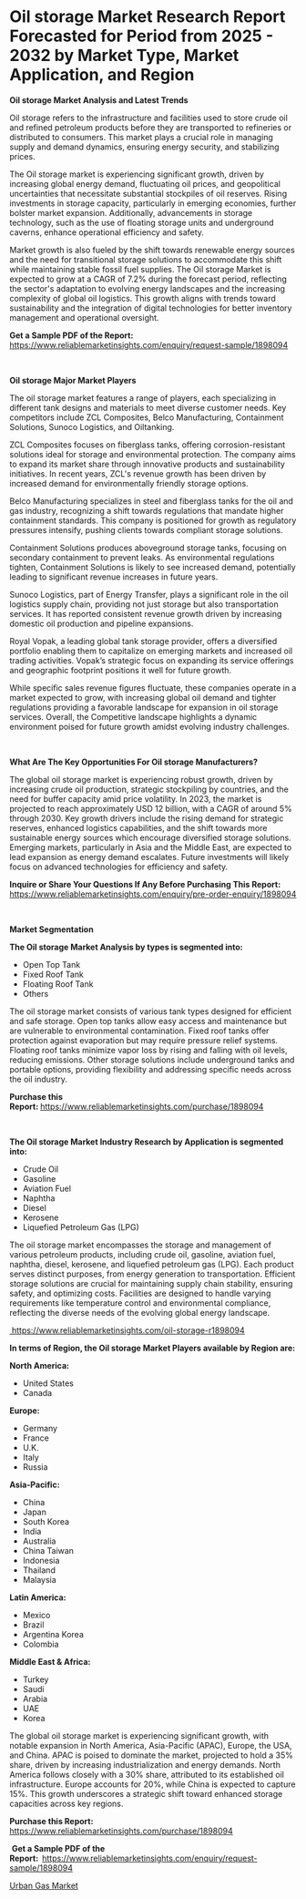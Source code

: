 <p><h1>Oil storage Market Research Report Forecasted for Period from 2025 -  2032 by Market Type, Market Application, and Region</h1></p><p><strong>Oil storage Market Analysis and Latest Trends</strong></p>
<p><p>Oil storage refers to the infrastructure and facilities used to store crude oil and refined petroleum products before they are transported to refineries or distributed to consumers. This market plays a crucial role in managing supply and demand dynamics, ensuring energy security, and stabilizing prices.</p><p>The Oil storage market is experiencing significant growth, driven by increasing global energy demand, fluctuating oil prices, and geopolitical uncertainties that necessitate substantial stockpiles of oil reserves. Rising investments in storage capacity, particularly in emerging economies, further bolster market expansion. Additionally, advancements in storage technology, such as the use of floating storage units and underground caverns, enhance operational efficiency and safety.</p><p>Market growth is also fueled by the shift towards renewable energy sources and the need for transitional storage solutions to accommodate this shift while maintaining stable fossil fuel supplies. The Oil storage Market is expected to grow at a CAGR of 7.2% during the forecast period, reflecting the sector's adaptation to evolving energy landscapes and the increasing complexity of global oil logistics. This growth aligns with trends toward sustainability and the integration of digital technologies for better inventory management and operational oversight.</p></p>
<p><strong>Get a Sample PDF of the Report:&nbsp;</strong> <a href="https://www.reliablemarketinsights.com/enquiry/request-sample/1898094?utm_campaign=3312&utm_medium=2&utm_source=Github&utm_content=ia&utm_term=07042025&utm_id=oil-storage">https://www.reliablemarketinsights.com/enquiry/request-sample/1898094</a></p>
<p>&nbsp;</p>
<p><strong>Oil storage Major Market Players</strong></p>
<p><p>The oil storage market features a range of players, each specializing in different tank designs and materials to meet diverse customer needs. Key competitors include ZCL Composites, Belco Manufacturing, Containment Solutions, Sunoco Logistics, and Oiltanking.</p><p>ZCL Composites focuses on fiberglass tanks, offering corrosion-resistant solutions ideal for storage and environmental protection. The company aims to expand its market share through innovative products and sustainability initiatives. In recent years, ZCL's revenue growth has been driven by increased demand for environmentally friendly storage options.</p><p>Belco Manufacturing specializes in steel and fiberglass tanks for the oil and gas industry, recognizing a shift towards regulations that mandate higher containment standards. This company is positioned for growth as regulatory pressures intensify, pushing clients towards compliant storage solutions.</p><p>Containment Solutions produces aboveground storage tanks, focusing on secondary containment to prevent leaks. As environmental regulations tighten, Containment Solutions is likely to see increased demand, potentially leading to significant revenue increases in future years.</p><p>Sunoco Logistics, part of Energy Transfer, plays a significant role in the oil logistics supply chain, providing not just storage but also transportation services. It has reported consistent revenue growth driven by increasing domestic oil production and pipeline expansions.</p><p>Royal Vopak, a leading global tank storage provider, offers a diversified portfolio enabling them to capitalize on emerging markets and increased oil trading activities. Vopak’s strategic focus on expanding its service offerings and geographic footprint positions it well for future growth.</p><p>While specific sales revenue figures fluctuate, these companies operate in a market expected to grow, with increasing global oil demand and tighter regulations providing a favorable landscape for expansion in oil storage services. Overall, the Competitive landscape highlights a dynamic environment poised for future growth amidst evolving industry challenges.</p></p>
<p>&nbsp;</p>
<p><strong>What Are The Key Opportunities For Oil storage Manufacturers?</strong></p>
<p><p>The global oil storage market is experiencing robust growth, driven by increasing crude oil production, strategic stockpiling by countries, and the need for buffer capacity amid price volatility. In 2023, the market is projected to reach approximately USD 12 billion, with a CAGR of around 5% through 2030. Key growth drivers include the rising demand for strategic reserves, enhanced logistics capabilities, and the shift towards more sustainable energy sources which encourage diversified storage solutions. Emerging markets, particularly in Asia and the Middle East, are expected to lead expansion as energy demand escalates. Future investments will likely focus on advanced technologies for efficiency and safety.</p></p>
<p><strong>Inquire or Share Your Questions If Any Before Purchasing This Report:</strong> <a href="https://www.reliablemarketinsights.com/enquiry/pre-order-enquiry/1898094?utm_campaign=3312&utm_medium=2&utm_source=Github&utm_content=ia&utm_term=07042025&utm_id=oil-storage">https://www.reliablemarketinsights.com/enquiry/pre-order-enquiry/1898094</a></p>
<p>&nbsp;</p>
<p><strong>Market Segmentation</strong></p>
<p><strong>The Oil storage Market Analysis by types is segmented into:</strong></p>
<p><ul><li>Open Top Tank</li><li>Fixed Roof Tank</li><li>Floating Roof Tank</li><li>Others</li></ul></p>
<p><p>The oil storage market consists of various tank types designed for efficient and safe storage. Open top tanks allow easy access and maintenance but are vulnerable to environmental contamination. Fixed roof tanks offer protection against evaporation but may require pressure relief systems. Floating roof tanks minimize vapor loss by rising and falling with oil levels, reducing emissions. Other storage solutions include underground tanks and portable options, providing flexibility and addressing specific needs across the oil industry.</p></p>
<p><strong>Purchase this Report:&nbsp;</strong><a href="https://www.reliablemarketinsights.com/purchase/1898094?utm_campaign=3312&utm_medium=2&utm_source=Github&utm_content=ia&utm_term=07042025&utm_id=oil-storage">https://www.reliablemarketinsights.com/purchase/1898094</a></p>
<p>&nbsp;</p>
<p><strong>The Oil storage Market Industry Research by Application is segmented into:</strong></p>
<p><ul><li>Crude Oil</li><li>Gasoline</li><li>Aviation Fuel</li><li>Naphtha</li><li>Diesel</li><li>Kerosene</li><li>Liquefied Petroleum Gas (LPG)</li></ul></p>
<p><p>The oil storage market encompasses the storage and management of various petroleum products, including crude oil, gasoline, aviation fuel, naphtha, diesel, kerosene, and liquefied petroleum gas (LPG). Each product serves distinct purposes, from energy generation to transportation. Efficient storage solutions are crucial for maintaining supply chain stability, ensuring safety, and optimizing costs. Facilities are designed to handle varying requirements like temperature control and environmental compliance, reflecting the diverse needs of the evolving global energy landscape.</p></p>
<p><a href="https://www.reliablemarketinsights.com/oil-storage-r1898094?utm_campaign=3312&utm_medium=2&utm_source=Github&utm_content=ia&utm_term=07042025&utm_id=oil-storage">&nbsp;https://www.reliablemarketinsights.com/oil-storage-r1898094</a></p>
<p><strong>In terms of Region, the Oil storage Market Players available by Region are:</strong></p>
<p>
    <p> <strong> North America: </strong>
        <ul>
            <li>United States</li>
            <li>Canada</li>
        </ul>
        </p> 
    <p> <strong> Europe: </strong>
        <ul>
            <li>Germany</li>
            <li>France</li>
            <li>U.K.</li>
            <li>Italy</li>
            <li>Russia</li>
        </ul>
        </p> 
    <p> <strong> Asia-Pacific: </strong>
        <ul>
            <li>China</li>
            <li>Japan</li>
            <li>South Korea</li>
            <li>India</li>
            <li>Australia</li>
            <li>China Taiwan</li>
            <li>Indonesia</li>
            <li>Thailand</li>
            <li>Malaysia</li>
        </ul>
        </p> 
    <p> <strong> Latin America: </strong>
        <ul>
            <li>Mexico</li>
            <li>Brazil</li>
            <li>Argentina Korea</li>
            <li>Colombia</li>
        </ul>
        </p> 
    <p> <strong> Middle East & Africa: </strong>
        <ul>
            <li>Turkey</li>
            <li>Saudi</li>
            <li>Arabia</li>
            <li>UAE</li>
            <li>Korea</li>
        </ul>
    </p>
    </p>
<p><p>The global oil storage market is experiencing significant growth, with notable expansion in North America, Asia-Pacific (APAC), Europe, the USA, and China. APAC is poised to dominate the market, projected to hold a 35% share, driven by increasing industrialization and energy demands. North America follows closely with a 30% share, attributed to its established oil infrastructure. Europe accounts for 20%, while China is expected to capture 15%. This growth underscores a strategic shift toward enhanced storage capacities across key regions.</p></p>
<p><strong>Purchase this Report: </strong><a href="https://www.reliablemarketinsights.com/purchase/1898094?utm_campaign=3312&utm_medium=2&utm_source=Github&utm_content=ia&utm_term=07042025&utm_id=oil-storage">https://www.reliablemarketinsights.com/purchase/1898094</a></p>
<p>&nbsp;<strong>Get a Sample PDF of the Report:&nbsp;&nbsp;</strong><a href="https://www.reliablemarketinsights.com/enquiry/request-sample/1898094?utm_campaign=3312&utm_medium=2&utm_source=Github&utm_content=ia&utm_term=07042025&utm_id=oil-storage">https://www.reliablemarketinsights.com/enquiry/request-sample/1898094</a></p>
<p><strong></strong></p>
<p><p><a href="https://github.com/shamstirroc7/Market-Research-Report-List-1/blob/main/urban-gas-market.md?utm_campaign=3312&utm_medium=2&utm_source=Github&utm_content=ia&utm_term=07042025&utm_id=oil-storage">Urban Gas Market</a></p></p>